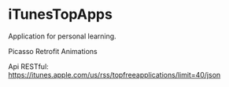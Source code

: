 # iTunesTopApps
Application for personal learning. 

Picasso
Retrofit
Animations

Api RESTful: 
https://itunes.apple.com/us/rss/topfreeapplications/limit=40/json
